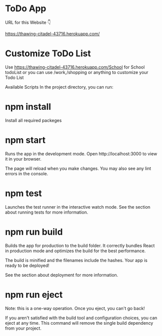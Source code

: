 # ToDo App
URL for this Website 👇

https://thawing-citadel-43716.herokuapp.com/

# Customize ToDo List

Use https://thawing-citadel-43716.herokuapp.com/School for School todoList or you can use /work,/shopping or anything to customize your Todo List

Available Scripts
In the project directory, you can run:
# npm install
Install all required packeges

# npm start
Runs the app in the development mode.
Open http://localhost:3000 to view it in your browser.

The page will reload when you make changes.
You may also see any lint errors in the console.

# npm test
Launches the test runner in the interactive watch mode.
See the section about running tests for more information.

# npm run build
Builds the app for production to the build folder.
It correctly bundles React in production mode and optimizes the build for the best performance.

The build is minified and the filenames include the hashes.
Your app is ready to be deployed!

See the section about deployment for more information.

# npm run eject
Note: this is a one-way operation. Once you eject, you can't go back!

If you aren't satisfied with the build tool and configuration choices, you can eject at any time. This command will remove the single build dependency from your project.
